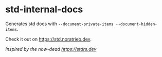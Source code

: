 # std-internal-docs

Generates std docs with `--document-private-items --document-hidden-items`.

Check it out on <https://std.noratrieb.dev>.

*Inspired by the now-dead <https://stdrs.dev>*
